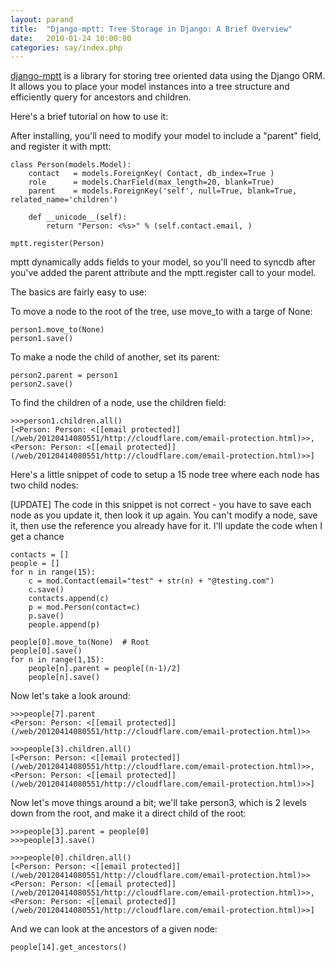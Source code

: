 ```yaml
---
layout: parand
title:  "Django-mptt: Tree Storage in Django: A Brief Overview"
date:   2010-01-24 10:00:00
categories: say/index.php
---
```

[django-mptt](/web/20120414080551/http://code.google.com/p/django-mptt/) is a library for storing tree oriented data using the Django ORM. It allows you to place your model instances into a tree structure and efficiently query for ancestors and children.

Here's a brief tutorial on how to use it:

After installing, you'll need to modify your model to include a "parent" field, and register it with mptt:
    
    
    class Person(models.Model):
        contact   = models.ForeignKey( Contact, db_index=True )
        role      = models.CharField(max_length=20, blank=True)
        parent    = models.ForeignKey('self', null=True, blank=True, related_name='children')
    
        def __unicode__(self):
            return "Person: <%s>" % (self.contact.email, )
    
    mptt.register(Person)
    

mptt dynamically adds fields to your model, so you'll need to syncdb after you've added the parent attribute and the mptt.register call to your model.

The basics are fairly easy to use:

To move a node to the root of the tree, use move\_to with a targe of None:
    
    
    person1.move_to(None)
    person1.save()
    

To make a node the child of another, set its parent:
    
    
    person2.parent = person1
    person2.save()
    

To find the children of a node, use the children field:
    
    
    >>>person1.children.all()
    [<Person: Person: <[[email protected]](/web/20120414080551/http://cloudflare.com/email-protection.html)>>, <Person: Person: <[[email protected]](/web/20120414080551/http://cloudflare.com/email-protection.html)>>]
    

Here's a little snippet of code to setup a 15 node tree where each node has two child nodes:  
  
\[UPDATE\] The code in this snippet is not correct - you have to save each node as you update it, then look it up again. You can't modify a node, save it, then use the reference you already have for it. I'll update the code when I get a chance
    
    
    contacts = []
    people = []
    for n in range(15):
        c = mod.Contact(email="test" + str(n) + "@testing.com")
        c.save()
        contacts.append(c)
        p = mod.Person(contact=c)
        p.save()
        people.append(p)
    
    people[0].move_to(None)  # Root
    people[0].save()
    for n in range(1,15):
        people[n].parent = people[(n-1)/2]
        people[n].save()
    

Now let's take a look around:
    
    
    >>>people[7].parent
    <Person: Person: <[[email protected]](/web/20120414080551/http://cloudflare.com/email-protection.html)>>
    
    >>>people[3].children.all()
    [<Person: Person: <[[email protected]](/web/20120414080551/http://cloudflare.com/email-protection.html)>>, <Person: Person: <[[email protected]](/web/20120414080551/http://cloudflare.com/email-protection.html)>>]
    

Now let's move things around a bit; we'll take person3, which is 2 levels down from the root, and make it a direct child of the root:
    
    
    >>>people[3].parent = people[0]
    >>>people[3].save()
    
    >>>people[0].children.all()
    [<Person: Person: <[[email protected]](/web/20120414080551/http://cloudflare.com/email-protection.html)>> <Person: Person: <[[email protected]](/web/20120414080551/http://cloudflare.com/email-protection.html)>>, <Person: Person: <[[email protected]](/web/20120414080551/http://cloudflare.com/email-protection.html)>>]
    

And we can look at the ancestors of a given node:
    
    
    people[14].get_ancestors()
